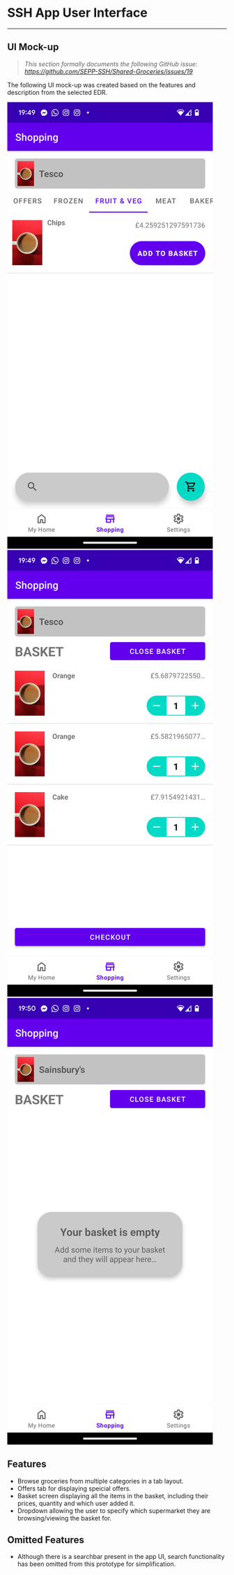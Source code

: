 # SSH App User Interface
---
## UI Mock-up
> *This section formally documents the following GitHub issue: https://github.com/SEPP-SSH/Shared-Groceries/issues/19*

The following UI mock-up was created based on the features and description from the selected EDR.

![Screenshot 1](./Attachments/Screenshot1.png)
![Screenshot 2](./Attachments/Screenshot2.png)
![Screenshot 3](./Attachments/Screenshot3.png)

## Features
- Browse groceries from multiple categories in a tab layout.
- Offers tab for displaying speicial offers.
- Basket screen displaying all the items in the basket, including their prices, quantity and which user added it.
- Dropdown allowing the user to specify which supermarket they are browsing/viewing the basket for.

## Omitted Features
- Although there is a searchbar present in the app UI, search functionality has been omitted from this prototype for simplification.